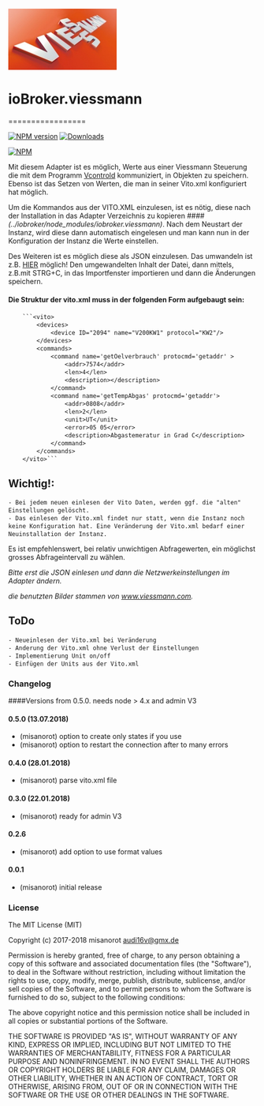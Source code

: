 ![Logo](admin/viessmann.png)
# ioBroker.viessmann
=================

[![NPM version](http://img.shields.io/npm/v/iobroker.viessmann.svg)](https://www.npmjs.com/package/iobroker.viessmann)
[![Downloads](https://img.shields.io/npm/dm/iobroker.viessmann.svg)](https://www.npmjs.com/package/iobroker.viessmann)

[![NPM](https://nodei.co/npm/iobroker.viessmann.png?downloads=true)](https://nodei.co/npm/iobroker.viessmann/)

Mit diesem Adapter ist es möglich, Werte aus einer Viessmann Steuerung
die mit dem Programm [Vcontrold](https://github.com/openv/vcontrold) kommuniziert,
in Objekten zu speichern. Ebenso ist das Setzen von Werten, die man in seiner Vito.xml konfiguriert hat möglich.

Um die Kommandos aus der VITO.XML einzulesen, ist es nötig, diese nach der Installation in das Adapter Verzeichnis zu kopieren 
####*(../iobroker/node_modules/iobroker.viessmann)*. 
Nach dem Neustart der Instanz, wird diese dann automatisch eingelesen und man kann nun in der Konfiguration der Instanz die Werte einstellen. 

Des Weiteren ist es möglich diese als JSON einzulesen. Das umwandeln ist z.B. [HIER](http://www.utilities-online.info/xmltojson/#.WFVQv_DhA1I) möglich!
Den umgewandelten Inhalt der Datei, dann mittels, z.B.mit STRG+C, in das Importfenster importieren und dann die Änderungen speichern.

#### Die Struktur der vito.xml muss in der folgenden Form aufgebaugt sein:

		```<vito>
			<devices>
				<device ID="2094" name="V200KW1" protocol="KW2"/>
			</devices>
			<commands>
				<command name='getOelverbrauch' protocmd='getaddr' >
					<addr>7574</addr>
					<len>4</len>
					<description></description>
				</command>
				<command name='getTempAbgas' protocmd='getaddr'>
					<addr>0808</addr>
					<len>2</len>
					<unit>UT</unit>
					<error>05 05</error>
					<description>Abgastemeratur in Grad C</description>
				</command>
			</commands>
		</vito>```


## Wichtig!: 	
	- Bei jedem neuen einlesen der Vito Daten, werden ggf. die "alten" Einstellungen gelöscht.
	- Das einlesen der Vito.xml findet nur statt, wenn die Instanz noch keine Konfiguration hat. Eine Veränderung der Vito.xml bedarf einer Neuinstallation der Instanz.

Es ist empfehlenswert, bei relativ unwichtigen Abfragewerten, ein möglichst grosses Abfrageintervall zu wählen.

*Bitte erst die JSON einlesen und dann die Netzwerkeinstellungen im Adapter ändern.*  

*die benutzten Bilder stammen von www.viessmann.com.*

## ToDo
	- Neueinlesen der Vito.xml bei Veränderung
	- Anderung der Vito.xml ohne Verlust der Einstellungen
	- Implementierung Unit on/off 
	- Einfügen der Units aus der Vito.xml
	

### Changelog
####Versions from 0.5.0. needs node > 4.x and admin V3

#### 0.5.0 (13.07.2018)
* (misanorot) option to create only states if you use
* (misanorot) option to restart the connection after to many errors

#### 0.4.0 (28.01.2018)
* (misanorot) parse vito.xml file

#### 0.3.0 (22.01.2018)
* (misanorot) ready for admin V3

#### 0.2.6
* (misanorot) add option to use format values

#### 0.0.1
* (misanorot) initial release

### License

The MIT License (MIT)

Copyright (c) 2017-2018 misanorot <audi16v@gmx.de>

Permission is hereby granted, free of charge, to any person obtaining a copy
of this software and associated documentation files (the "Software"), to deal
in the Software without restriction, including without limitation the rights
to use, copy, modify, merge, publish, distribute, sublicense, and/or sell
copies of the Software, and to permit persons to whom the Software is
furnished to do so, subject to the following conditions:

The above copyright notice and this permission notice shall be included in
all copies or substantial portions of the Software.

THE SOFTWARE IS PROVIDED "AS IS", WITHOUT WARRANTY OF ANY KIND, EXPRESS OR
IMPLIED, INCLUDING BUT NOT LIMITED TO THE WARRANTIES OF MERCHANTABILITY,
FITNESS FOR A PARTICULAR PURPOSE AND NONINFRINGEMENT. IN NO EVENT SHALL THE
AUTHORS OR COPYRIGHT HOLDERS BE LIABLE FOR ANY CLAIM, DAMAGES OR OTHER
LIABILITY, WHETHER IN AN ACTION OF CONTRACT, TORT OR OTHERWISE, ARISING FROM,
OUT OF OR IN CONNECTION WITH THE SOFTWARE OR THE USE OR OTHER DEALINGS IN
THE SOFTWARE.
